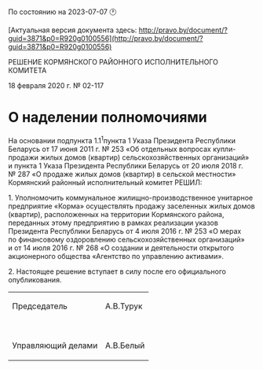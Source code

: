 По состоянию на 2023-07-07 &#x1F550;

[Актуальная версия документа здесь: http://pravo.by/document/?guid=3871&p0=R920g0100556](http://pravo.by/document/?guid=3871&p0=R920g0100556)

<p>РЕШЕНИЕ КОРМЯНСКОГО РАЙОННОГО ИСПОЛНИТЕЛЬНОГО КОМИТЕТА</p>
<p>18 февраля 2020 г. № 02-117</p>
<h1>О наделении полномочиями</h1>
<p>На основании подпункта 1.1<sup>1</sup><sup></sup>пункта 1 Указа Президента Республики Беларусь от 17 июня 2011 г. № 253 «Об отдельных вопросах купли-продажи жилых домов (квартир) сельскохозяйственных организаций» и пункта 1 Указа Президента Республики Беларусь от 20 июля 2018 г. № 287 «О продаже жилых домов (квартир) в сельской местности» Кормянский районный исполнительный комитет РЕШИЛ:</p>
<p>1. Уполномочить коммунальное жилищно-производственное унитарное предприятие «Корма» осуществлять продажу заселенных жилых домов (квартир), расположенных на территории Кормянского района, переданных этому предприятию в рамках реализации указов Президента Республики Беларусь от 4 июля 2016 г. № 253 «О мерах по финансовому оздоровлению сельскохозяйственных организаций» и от 14 июля 2016 г. № 268 «О создании и деятельности открытого акционерного общества «Агентство по управлению активами».</p>
<p>2. Настоящее решение вступает в силу после его официального опубликования.</p>
<p></p>
<table>
<tr>
<td><p>Председатель</p></td>
<td><p>А.В.Турук</p></td>
</tr>
<tr>
<td><p></p></td>
<td><p></p></td>
</tr>
<tr>
<td><p>Управляющий делами</p></td>
<td><p>А.В.Белый</p></td>
</tr>
</table>
<p></p>